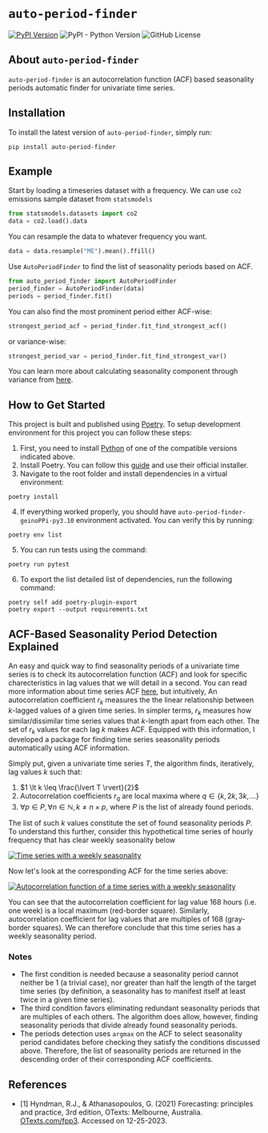 # `auto-period-finder`
[![PyPI Version](https://img.shields.io/pypi/v/auto-period-finder.svg?label=PyPI)](https://pypi.org/project/auto-period-finder/)
![PyPI - Python Version](https://img.shields.io/pypi/pyversions/auto-period-finder?label=Python)
![GitHub License](https://img.shields.io/github/license/iskandergaba/auto-period-finder?label=License)

## About `auto-period-finder`
`auto-period-finder` is an autocorrelation function (ACF) based seasonality periods automatic finder for univariate time series.

## Installation
To install the latest version of `auto-period-finder`, simply run:

```shell
pip install auto-period-finder
```

## Example
Start by loading a timeseries dataset with a frequency. We can use `co2` emissions sample dataset from `statsmodels`
```python
from statsmodels.datasets import co2
data = co2.load().data
```

You can resample the data to whatever frequency you want.

```python
data = data.resample("ME").mean().ffill()
```

Use `AutoPeriodFinder` to find the list of seasonality periods based on ACF.
```python
from auto_period_finder import AutoPeriodFinder
period_finder = AutoPeriodFinder(data)
periods = period_finder.fit()
```

You can also find the most prominent period either ACF-wise:
```python
strongest_period_acf = period_finder.fit_find_strongest_acf()
```

or variance-wise:
```python
strongest_period_var = period_finder.fit_find_strongest_var()
```
You can learn more about calculating seasonality component through variance from [here](OTexts.com/fpp3/stlfeatures.html).


## How to Get Started
This project is built and published using [Poetry](https://python-poetry.org). To setup development environment for this project you can follow these steps:

1. First, you need to install [Python](https://www.python.org) of one of the compatible versions indicated above.
2. Install Poetry. You can follow this [guide](https://python-poetry.org/docs/#installing-with-the-official-installer) and use their official installer.
3. Navigate to the root folder and install dependencies in a virtual environment:
```shell
poetry install
```
4. If everything worked properly, you should have `auto-period-finder-geinoPPi-py3.10` environment activated. You can verify this by running:
```shell
poetry env list
```
5. You can run tests using the command:
```shell
poetry run pytest
```
6. To export the list detailed list of dependencies, run the following command:
```shell
poetry self add poetry-plugin-export
poetry export --output requirements.txt
```

## ACF-Based Seasonality Period Detection Explained
An easy and quick way to find seasonality periods of a univariate time series is to check its autocorrelation function (ACF) and look for specific charecteristics in lag values that we will detail in a second. You can read more information about time series ACF [here](https://otexts.com/fpp3/acf.html), but intuitively, An autocorrelation coefficient $r_k$ measures the the linear relationship between $k$-lagged values of a given time series. In simpler terms, $r_k$ measures how similar/dissimilar time series values that $k$-length apart from each other. The set of $r_k$ values for each lag $k$ makes ACF. Equipped with this information, I developed a package for finding time series seasonality periods automatically using ACF information.

Simply put, given a univariate time series $T$, the algorithm finds, iteratively, lag values $k$ such that:
1. $1 \lt k \leq \frac{\lvert T \rvert}{2}$
2. Autocorrelation coefficients $r_q$ are local maxima where $q \in \{k, 2k, 3k, ...\}$
3. $\forall p \in P, \forall n \in \mathbb{N}, k \neq n \times p$, where $P$ is the list of already found periods.

The list of such $k$ values constitute the set of found seasonality periods $P$. To understand this further, consider this hypothetical time series of hourly frequency that has clear weekly seasonality below

[![Time series with a weekly seasonality](https://raw.githubusercontent.com/iskandergaba/auto-period-finder/master/assets/images/timeseries.png)](https://raw.githubusercontent.com/iskandergaba/auto-period-finder/master/assets/images/timeseries.png)

Now let's look at the corresponding ACF for the time series above:

[![Autocorrelation function of a time series with a weekly seasonality](https://raw.githubusercontent.com/iskandergaba/auto-period-finder/master/assets/images/acf.png)](https://raw.githubusercontent.com/iskandergaba/auto-period-finder/master/assets/images/acf.png)

You can see that the autocorrelation coefficient for lag value 168 hours (i.e. one week) is a local maximum (red-border square). Similarly, autocorrelation coefficient for lag values that are multiples of 168 (gray-border squares). We can therefore conclude that this time series has a weekly seasonality period.

### Notes
- The first condition is needed because a seasonality period cannot neither be 1 (a trivial case), nor greater than half the length of the target time series (by definition, a seasonality has to manifest itself at least twice in a given time series).
- The third condition favors eliminating redundant seasonality periods that are multiples of each others. The algorithm does allow, however, finding seasonality periods that divide already found seasonality periods.
- The periods detection uses `argmax` on the ACF to select seasonality period candidates before checking they satisfy the conditions discussed above. Therefore, the list of seasonality periods are returned in the descending order of their corresponding ACF coefficients.

## References
- [1] Hyndman, R.J., & Athanasopoulos, G. (2021) Forecasting: principles and practice, 3rd edition, OTexts: Melbourne, Australia. [OTexts.com/fpp3](https://otexts.com/fpp3). Accessed on 12-25-2023.
